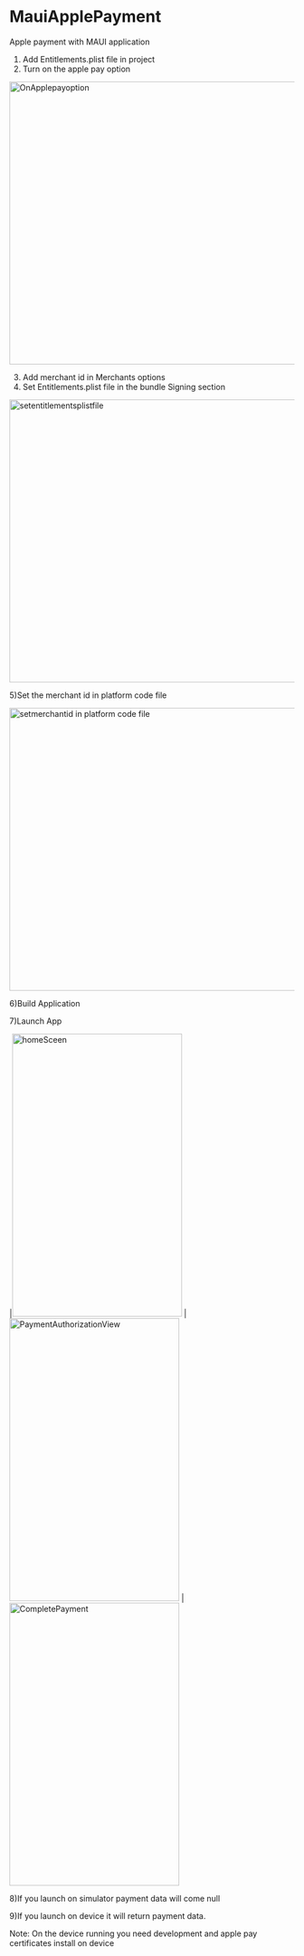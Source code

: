 # MauiApplePayment
Apple payment with MAUI application

1) Add Entitlements.plist file in project
2) Turn on the apple pay option
<img width="800" height="500" alt="OnApplepayoption" src="https://user-images.githubusercontent.com/5494166/226097993-899defeb-7d0c-4b4b-af0a-77dc62c2bac8.png">

3) Add merchant id in Merchants options
4) Set Entitlements.plist file in the bundle Signing section
<img width="800" height="500" alt="setentitlementsplistfile" src="https://user-images.githubusercontent.com/5494166/226098024-113fd65f-7fac-47f5-b9a3-dd4e9a3ba731.png">

5)Set the merchant id in platform code file

<img width="800" height="500" alt="setmerchantid in platform code file" src="https://user-images.githubusercontent.com/5494166/226098155-b9426f4d-8c48-4cee-9e47-e1476980c65a.png">

6)Build Application

7)Launch App 


|<img width="300" height="500" alt="homeSceen" src="https://user-images.githubusercontent.com/5494166/226098230-2ccc334f-03aa-4f96-80fa-b43e2f9b3fab.png">
|<img width="300" height="500" alt="PaymentAuthorizationView" src="https://user-images.githubusercontent.com/5494166/226098238-556add01-7963-4304-ba3c-edd143e620d5.png">
|<img width="300" height="500" alt="CompletePayment" src="https://user-images.githubusercontent.com/5494166/226098245-dc28b2f7-4ab9-4df5-bbdd-78f87684bfe3.png">

8)If you launch on simulator payment data will come null

9)If you launch on device it will return payment data.


Note: On the device running you need development and apple pay certificates install on device
